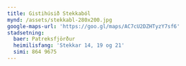 ```yaml
---
title: Gistihúsið Stekkaból
mynd: /assets/stekkabl-280x200.jpg
google-maps-url: 'https://goo.gl/maps/AC7cU2DZHTyzY7sf6'
stadsetning:
  baer: Patreksfjörður
  heimilisfang: 'Stekkar 14, 19 og 21'
  simi: 864 9675
---
```


